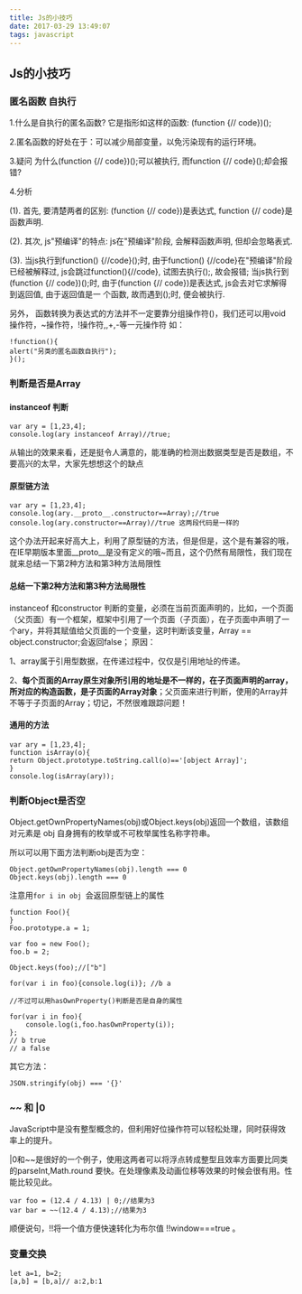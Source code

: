```yaml
---
title: Js的小技巧
date: 2017-03-29 13:49:07
tags: javascript
---
```


## Js的小技巧

### 匿名函数 自执行

1.什么是自执行的匿名函数?
它是指形如这样的函数: (function {// code})();

2.匿名函数的好处在于：可以减少局部变量，以免污染现有的运行环境。

3.疑问
为什么(function {// code})();可以被执行, 而function {// code}();却会报错?

4.分析

(1). 首先, 要清楚两者的区别:
(function {// code})是表达式, function {// code}是函数声明.

(2). 其次, js"预编译"的特点:
js在"预编译"阶段, 会解释函数声明, 但却会忽略表式.

(3). 当js执行到function() {//code}();时, 由于function() {//code}在"预编译"阶段已经被解释过, js会跳过function(){//code}, 试图去执行();, 故会报错;
当js执行到(function {// code})();时, 由于(function {// code})是表达式, js会去对它求解得到返回值, 由于返回值是一 个函数, 故而遇到();时, 便会被执行.

另外， 函数转换为表达式的方法并不一定要靠分组操作符()，我们还可以用void操作符，~操作符，!操作符,,+,-等一元操作符
如：

```
!function(){ 
alert("另类的匿名函数自执行"); 
}();
```

### 判断是否是Array

#### instanceof 判断

```
var ary = [1,23,4];
console.log(ary instanceof Array)//true;
```

从输出的效果来看，还是挺令人满意的，能准确的检测出数据类型是否是数组，不要高兴的太早，大家先想想这个的缺点

#### 原型链方法

```
var ary = [1,23,4];
console.log(ary.__proto__.constructor==Array);//true
console.log(ary.constructor==Array)//true 这两段代码是一样的
```

这个办法开起来好高大上，利用了原型链的方法，但是但是，这个是有兼容的哦，在IE早期版本里面__proto__是没有定义的哦~而且，这个仍然有局限性，我们现在就来总结一下第2种方法和第3种方法局限性

#### 总结一下第2种方法和第3种方法局限性

instanceof 和constructor 判断的变量，必须在当前页面声明的，比如，一个页面（父页面）有一个框架，框架中引用了一个页面（子页面），在子页面中声明了一个ary，并将其赋值给父页面的一个变量，这时判断该变量，Array == object.constructor;会返回false；
原因：

1、array属于引用型数据，在传递过程中，仅仅是引用地址的传递。

2、**每个页面的Array原生对象所引用的地址是不一样的，在子页面声明的array，所对应的构造函数，是子页面的Array对象**；父页面来进行判断，使用的Array并不等于子页面的Array；切记，不然很难跟踪问题！

#### 通用的方法

```
var ary = [1,23,4];
function isArray(o){
return Object.prototype.toString.call(o)=='[object Array]';
}
console.log(isArray(ary));
```

### 判断Object是否空

Object.getOwnPropertyNames(obj)或Object.keys(obj)返回一个数组，该数组对元素是 obj 自身拥有的枚举或不可枚举属性名称字符串。

所以可以用下面方法判断obj是否为空：

```
Object.getOwnPropertyNames(obj).length === 0 
Object.keys(obj).length === 0
```

注意用`for i in obj `会返回原型链上的属性

```
function Foo(){
}
Foo.prototype.a = 1;

var foo = new Foo();
foo.b = 2;

Object.keys(foo);//["b"]

for(var i in foo){console.log(i)}; //b a

//不过可以用hasOwnProperty()判断是否是自身的属性

for(var i in foo){
    console.log(i,foo.hasOwnProperty(i));
}; 
// b true
// a false
```

其它方法：
```
JSON.stringify(obj) === '{}'
```

### ~~ 和 |0
JavaScript中是没有整型概念的，但利用好位操作符可以轻松处理，同时获得效率上的提升。

|0和~~是很好的一个例子，使用这两者可以将浮点转成整型且效率方面要比同类的parseInt,Math.round 要快。在处理像素及动画位移等效果的时候会很有用。性能比较见此。

```
var foo = (12.4 / 4.13) | 0;//结果为3
var bar = ~~(12.4 / 4.13);//结果为3
```

顺便说句，!!将一个值方便快速转化为布尔值 !!window===true 。

### 变量交换

```
let a=1, b=2;
[a,b] = [b,a]// a:2,b:1